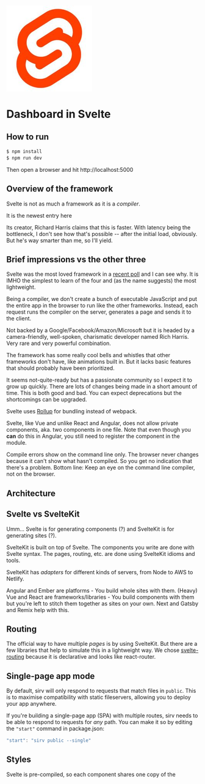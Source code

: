 ![Svelte](../screenshots/svelteLogo.jpg)
# Dashboard in Svelte

## How to run
```bash
$ npm install
$ npm run dev
```
Then open a browser and hit http://localhost:5000

## Overview of the framework
Svelte is not as much a framework as it is a _compiler_. 

It is the newest entry here

Its creator, Richard Harris claims that this is faster. With latency being the bottleneck, I don't see how that's possible -- after the initial load, obviously. But he's way smarter than me, so I'll yield.

## Brief impressions vs the other three
Svelte was the most loved framework in a [recent poll](https://insights.stackoverflow.com/survey/2021#most-loved-dreaded-and-wanted-webframe-love-dread) and I can see why. It is IMHO the simplest to learn of the four and (as the name suggests) the most lightweight.

Being a compiler, we don't create a bunch of executable JavaScript and put the entire app in the browser to run like the other frameworks. Instead, each request runs the compiler on the server, generates a page and sends it to the client.

Not backed by a Google/Facebook/Amazon/Microsoft but it is headed by a camera-friendly, well-spoken, charismatic developer named Rich Harris. Very rare and very powerful combination.

The framework has some really cool bells and whistles that other frameworks don't have, like animations built in. But it lacks basic features that should probably have been prioritized.

It seems not-quite-ready but has a passionate community so I expect it to grow up quickly. There are lots of changes being made in a short amount of time. This is both good and bad. You can expect deprecations but the shortcomings can be upgraded.

Svelte uses [Rollup](https://rollupjs.org) for bundling instead of webpack.

Svelte, like Vue and unlike React and Angular, does not allow private components, aka. two components in one file. Note that even though you **can** do this in Angular, you still need to register the component in the module.

Compile errors show on the command line only. The browser never changes because it can't show what hasn't compiled. So you get no indication that there's a problem. Bottom line: Keep an eye on the command line compiler, not on the browser.

## Architecture


## Svelte vs SvelteKit
Umm... Svelte is for generating components (?) and SvelteKit is for generating sites (?).

SvelteKit is built on top of Svelte. The components you write are done with Svelte syntax. The pages, routing, etc. are done using SvelteKit idioms and tools.

SvelteKit has *adapters* for different kinds of servers, from Node to AWS to Netlify.

Angular and Ember are platforms - You build whole sites with them. (Heavy)
Vue and React are frameworks/libraries - You build components with them but you're left to stitch them together as sites on your own. Next and Gatsby and Remix help with this.

## Routing
The official way to have multiple *pages* is by using SvelteKit. But there are a few libraries that help to simulate this in a lightweight way. We chose [svelte-routing](https://github.com/EmilTholin/svelte-routing) because it is declarative and looks like react-router.

## Single-page app mode

By default, sirv will only respond to requests that match files in `public`. This is to maximise compatibility with static fileservers, allowing you to deploy your app anywhere.

If you're building a single-page app (SPA) with multiple routes, sirv needs to be able to respond to requests for *any* path. You can make it so by editing the `"start"` command in package.json:

```js
"start": "sirv public --single"
```
## Styles
Svelte is pre-compiled, so each component shares one copy of the <style> and therefore cannot have variables in the styles. Any variation in the styles (like the background-color in our RandomColorWidget) must be done as a `style=` attribute.

## Using TypeScript
This template comes with a script to set up a TypeScript development environment, you can run it immediately after cloning the template with:

```bash
node scripts/setupTypeScript.js
```
It immediately had configuration issues. the tsconfig.json file is extending a ruleset that doesn't exist. 
```json
"extends": "@tsconfig/svelte/tsconfig.json",
```
The fix according to [this](https://github.com/sveltejs/template/issues/261) is to remove that line. "It'll be fixed someday", they say. Not too encouraging.

Another example: There are red squiglies in places where there aren't problems because Svelte isn't true JavaScript. This creates "warning blindness".

## Documentation
The official [site](http://svelte.dev) has dated and unclear information. Also discouraging. 

It's fairly clear that no one is being paid a salary to maintain documentation; the quality is low, IMHO. There's literally nothing there on using TypeScript. For example, what, exactly is the proper type for a Svelte component?

## Hey! There's a REPL!
So you can share code with other devs: https://svelte.dev/repl

https://joshcollinsworth.com/blog/introducing-svelte-comparing-with-react-vue

https://stefankrause.net/js-frameworks-benchmark8/table.html
As expected, Svelte with no virtual DOM was the fastest by far on initial load but performed the slowest with major DOM changes once loaded.